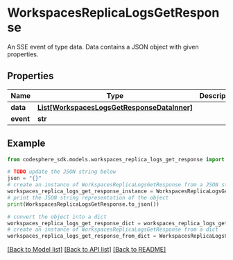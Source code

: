 # WorkspacesReplicaLogsGetResponse

An SSE event of type data. Data contains a JSON object with given properties.

## Properties

Name | Type | Description | Notes
------------ | ------------- | ------------- | -------------
**data** | [**List[WorkspacesLogsGetResponseDataInner]**](WorkspacesLogsGetResponseDataInner.md) |  | 
**event** | **str** |  | 

## Example

```python
from codesphere_sdk.models.workspaces_replica_logs_get_response import WorkspacesReplicaLogsGetResponse

# TODO update the JSON string below
json = "{}"
# create an instance of WorkspacesReplicaLogsGetResponse from a JSON string
workspaces_replica_logs_get_response_instance = WorkspacesReplicaLogsGetResponse.from_json(json)
# print the JSON string representation of the object
print(WorkspacesReplicaLogsGetResponse.to_json())

# convert the object into a dict
workspaces_replica_logs_get_response_dict = workspaces_replica_logs_get_response_instance.to_dict()
# create an instance of WorkspacesReplicaLogsGetResponse from a dict
workspaces_replica_logs_get_response_from_dict = WorkspacesReplicaLogsGetResponse.from_dict(workspaces_replica_logs_get_response_dict)
```
[[Back to Model list]](../README.md#documentation-for-models) [[Back to API list]](../README.md#documentation-for-api-endpoints) [[Back to README]](../README.md)


